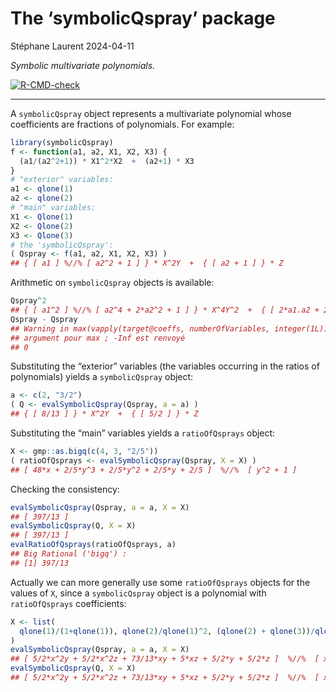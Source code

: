The ‘symbolicQspray’ package
================
Stéphane Laurent
2024-04-11

*Symbolic multivariate polynomials.*

<!-- badges: start -->

[![R-CMD-check](https://github.com/stla/symbolicQspray/actions/workflows/R-CMD-check.yaml/badge.svg)](https://github.com/stla/symbolicQspray/actions/workflows/R-CMD-check.yaml)
<!-- badges: end -->

------------------------------------------------------------------------

A `symbolicQspray` object represents a multivariate polynomial whose
coefficients are fractions of polynomials. For example:

``` r
library(symbolicQspray)
f <- function(a1, a2, X1, X2, X3) {
  (a1/(a2^2+1)) * X1^2*X2  +  (a2+1) * X3
}
# "exterior" variables:
a1 <- qlone(1)
a2 <- qlone(2)
# "main" variables:
X1 <- Qlone(1)
X2 <- Qlone(2)
X3 <- Qlone(3)
# the 'symbolicQspray':
( Qspray <- f(a1, a2, X1, X2, X3) )
## { [ a1 ] %//% [ a2^2 + 1 ] } * X^2Y  +  { [ a2 + 1 ] } * Z
```

Arithmetic on `symbolicQspray` objects is available:

``` r
Qspray^2
## { [ a1^2 ] %//% [ a2^4 + 2*a2^2 + 1 ] } * X^4Y^2  +  { [ 2*a1.a2 + 2*a1 ] %//% [ a2^2 + 1 ] } * X^2YZ  +  { [ a2^2 + 2*a2 + 1 ] } * Z^2
Qspray - Qspray
## Warning in max(vapply(target@coeffs, numberOfVariables, integer(1L))): aucun
## argument pour max ; -Inf est renvoyé
## 0
```

Substituting the “exterior” variables (the variables occurring in the
ratios of polynomials) yields a `symbolicQspray` object:

``` r
a <- c(2, "3/2")
( Q <- evalSymbolicQspray(Qspray, a = a) )
## { [ 8/13 ] } * X^2Y  +  { [ 5/2 ] } * Z
```

Substituting the “main” variables yields a `ratioOfQsprays` object:

``` r
X <- gmp::as.bigq(c(4, 3, "2/5"))
( ratioOfQsprays <- evalSymbolicQspray(Qspray, X = X) )
## [ 48*x + 2/5*y^3 + 2/5*y^2 + 2/5*y + 2/5 ]  %//%  [ y^2 + 1 ]
```

Checking the consistency:

``` r
evalSymbolicQspray(Qspray, a = a, X = X)
## [ 397/13 ]
evalSymbolicQspray(Q, X = X)
## [ 397/13 ]
evalRatioOfQsprays(ratioOfQsprays, a)
## Big Rational ('bigq') :
## [1] 397/13
```

Actually we can more generally use some `ratioOfQsprays` objects for the
values of `X`, since a `symbolicQspray` object is a polynomial with
`ratioOfQsprays` coefficients:

``` r
X <- list(
  qlone(1)/(1+qlone(1)), qlone(2)/qlone(1)^2, (qlone(2) + qlone(3))/qlone(1)
)
evalSymbolicQspray(Qspray, a = a, X = X)
## [ 5/2*x^2y + 5/2*x^2z + 73/13*xy + 5*xz + 5/2*y + 5/2*z ]  %//%  [ x^3 + 2*x^2 + x ]
evalSymbolicQspray(Q, X = X)
## [ 5/2*x^2y + 5/2*x^2z + 73/13*xy + 5*xz + 5/2*y + 5/2*z ]  %//%  [ x^3 + 2*x^2 + x ]
```
